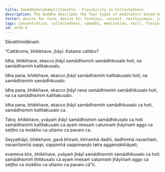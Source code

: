 ```yaml
---
title: Samādhimūlakakallitasutta - Flexibility in Collectedness
description: The Buddha describes the four types of meditators based on their skill in collectedness and in the flexibility of collectedness.
fetter: desire for form, desire for formless, conceit, restlessness, ignorance
tags: concentration, collectedness, samadhi, meditation, skill, flexibility, pliancy, sn, sn22-34, sn34
id: sn34.4
---
```


Sāvatthinidānaṁ.

“Cattārome, bhikkhave, jhāyī. Katame cattāro?

Idha, bhikkhave, ekacco jhāyī samādhismiṁ samādhikusalo hoti, na samādhismiṁ kallitakusalo.

Idha pana, bhikkhave, ekacco jhāyī samādhismiṁ kallitakusalo hoti, na samādhismiṁ samādhikusalo.

Idha pana, bhikkhave, ekacco jhāyī neva samādhismiṁ samādhikusalo hoti, na ca samādhismiṁ kallitakusalo.

Idha pana, bhikkhave, ekacco jhāyī samādhismiṁ samādhikusalo ca hoti, samādhismiṁ kallitakusalo ca.

Tatra, bhikkhave, yvāyaṁ jhāyī samādhismiṁ samādhikusalo ca hoti samādhismiṁ kallitakusalo ca ayaṁ imesaṁ catunnaṁ jhāyīnaṁ aggo ca seṭṭho ca mokkho ca uttamo ca pavaro ca.

Seyyathāpi, bhikkhave, gavā khīraṁ, khīramhā dadhi, dadhimhā navanītaṁ, navanītamhā sappi, sappimhā sappimaṇḍo tatra aggamakkhāyati;

evameva kho, bhikkhave, yvāyaṁ jhāyī samādhismiṁ samādhikusalo ca hoti samādhismiṁ ṭhitikusalo ca ayaṁ imesaṁ catunnaṁ jhāyīnaṁ aggo ca seṭṭho ca mokkho ca uttamo ca pavaro cā”ti.

